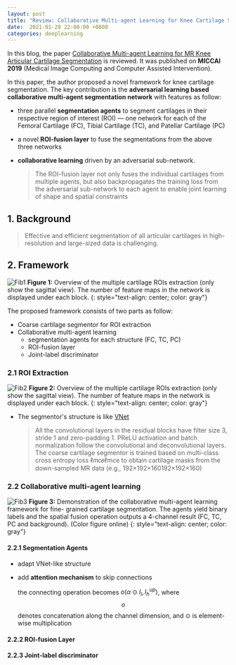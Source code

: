 ```yaml
---
layout: post
title: "Review: Collaborative Multi-agent Learning for Knee Cartilage Segmentation"
date:  2021-01-29 22:00:00 +0800
categories: deeplearning
---
```


In this blog, the paper [Collaborative Multi-agent Learning for MR Knee Articular Cartilage Segmentation](https://link.springer.com/chapter/10.1007/978-3-030-32245-8_32) is reviewed. It was published on **MICCAI 2019** (Medical Image Computing and Computer Assisted Intervention).

In this paper, the author proposed a novel framework for knee cartilage segmentation. The key contribution is the **adversarial learning based collaborative multi-agent segmentation network** with features as follow:

* three parallel **segmentation agents** to segment cartilages in their respective region of interest (ROI) — one network for each of the Femoral Cartilage (FC), Tibial Cartilage (TC), and Patellar Cartilage (PC)

* a novel **ROI-fusion layer** to fuse the segmentations from the above three networks

* **collaborative learning** driven by an adversarial sub-network.

  > The ROI-fusion layer not only fuses the individual cartilages from multiple agents, but also backpropagates the training loss from the adversarial sub-network to each agent to enable joint learning of shape and spatial constraints

## 1. Background

> Effective and efficient segmentation of all articular cartilages in  high-resolution and large-sized data is challenging.

## 2. Framework

![Fib1]({{site.baseurl}}/assets/210129_multiagent_learning/img/fig1.png)
**Figure 1:** Overview of the multiple cartilage ROIs extraction (only show the sagittal view). The number of feature maps in the network is displayed under each block.
{: style="text-align: center; color: gray"}

The proposed framework consists of two parts as follow:
* Coarse cartilage segmentor for ROI extraction
* Collaborative multi-agent learning
  * segmentation agents for each structure (FC, TC, PC)
  * ROI-fusion layer
  * Joint-label discriminator

### 2.1 ROI Extraction

![Fib2]({{site.baseurl}}/assets/210129_multiagent_learning/img/fig2.png)
**Figure 2:** Overview of the multiple cartilage ROIs extraction (only show the sagittal view). The number of feature maps in the network is displayed under each block.
{: style="text-align: center; color: gray"}

* The segmentor's structure is like [VNet](https://ieeexplore.ieee.org/abstract/document/7785132)

  > All the convolutional layers in the residual blocks have filter size 3, stride 1 and zero-padding 1. PReLU activation and batch normalization follow the convolutional and deconvolutional layers. The coarse cartilage segmentor is trained based on multi-class cross entropy loss ℓ𝑚𝑐𝑒ℓmce to obtain cartilage masks from the down-sampled MR data (e.g., 192×192×160192×192×160)

### 2.2 Collaborative multi-agent learning

![Fib3]({{site.baseurl}}/assets/210129_multiagent_learning/img/fig3.png)
**Figure 3:** Demonstration of the collaborative multi-agent learning framework for fine- grained cartilage segmentation. The agents yield binary labels and the spatial fusion operation outputs a 4-channel result (FC, TC, PC and background). (Color figure online)
{: style="text-align: center; color: gray"}

#### 2.2.1 Segmentation Agents

* adapt VNet-like structure

* add **attention mechanism** to skip connections

  the connecting operation becomes $o\left(\alpha \odot I_{l}, I_{h}^{u p}\right)$, where $$o$$ denotes concatenation along the channel dimension, and ⊙ is element- wise multiplication

#### 2.2.2 ROI-fusion Layer



#### 2.2.3 Joint-label discriminator











